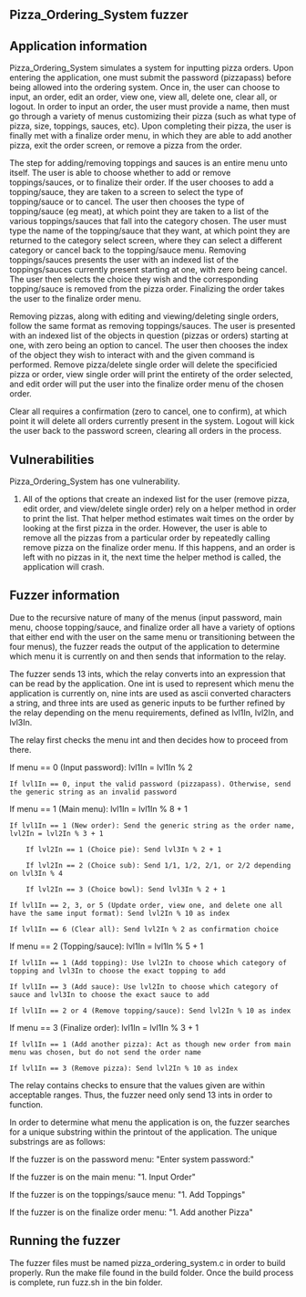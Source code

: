 ## Pizza_Ordering_System fuzzer

## Application information
Pizza_Ordering_System simulates a system for inputting pizza orders. Upon entering the application, one must submit the password (pizzapass) before being allowed into the ordering system. Once in, the user can choose to input, an order, edit an order, view one, view all, delete one, clear all, or logout. In order to input an order, the user must provide a name, then must go through a variety of menus customizing their pizza (such as what type of pizza, size, toppings, sauces, etc). Upon completing their pizza, the user is finally met with a finalize order menu, in which they are able to add another pizza, exit the order screen, or remove a pizza from the order.

The step for adding/removing toppings and sauces is an entire menu unto itself. The user is able to choose whether to add or remove toppings/sauces, or to finalize their order. If the user chooses to add a topping/sauce, they are taken to a screen to select the type of topping/sauce or to cancel. The user then chooses the type of topping/sauce (eg meat), at which point they are taken to a list of the various toppings/sauces that fall into the category chosen. The user must type the name of the topping/sauce that they want, at which point they are returned to the category select screen, where they can select a different category or cancel back to the topping/sauce menu. Removing toppings/sauces presents the user with an indexed list of the toppings/sauces currently present starting at one, with zero being cancel. The user then selects the choice they wish and the corresponding topping/sauce is removed from the pizza order. Finalizing the order takes the user to the finalize order menu.

Removing pizzas, along with editing and viewing/deleting single orders, follow the same format as removing toppings/sauces. The user is presented with an indexed list of the objects in question (pizzas or orders) starting at one, with zero being an option to cancel. The user then chooses the index of the object they wish to interact with and the given command is performed. Remove pizza/delete single order will delete the specificied pizza or order, view single order will print the entirety of the order selected, and edit order will put the user into the finalize order menu of the chosen order.

Clear all requires a confirmation (zero to cancel, one to confirm), at which point it will delete all orders currently present in the system. Logout will kick the user back to the password screen, clearing all orders in the process.

## Vulnerabilities
Pizza_Ordering_System has one vulnerability.
1. All of the options that create an indexed list for the user (remove pizza, edit order, and view/delete single order) rely on a helper method in order to print the list. That helper method estimates wait times on the order by looking at the first pizza in the order. However, the user is able to remove all the pizzas from a particular order by repeatedly calling remove pizza on the finalize order menu. If this happens, and an order is left with no pizzas in it, the next time the helper method is called, the application will crash.

## Fuzzer information
Due to the recursive nature of many of the menus (input password, main menu, choose topping/sauce, and finalize order all have a variety of options that either end with the user on the same menu or transitioning between the four menus), the fuzzer reads the output of the application to determine which menu it is currently on and then sends that information to the relay.

The fuzzer sends 13 ints, which the relay converts into an expression that can be read by the application. One int is used to represent which menu the application is currently on, nine ints are used as ascii converted characters a string, and three ints are used as generic inputs to be further refined by the relay depending on the menu requirements, defined as lvl1In, lvl2In, and lvl3In.

The relay first checks the menu int and then decides how to proceed from there.

If menu == 0 (Input password): lvl1In = lvl1In % 2

	If lvl1In == 0, input the valid password (pizzapass). Otherwise, send the generic string as an invalid password

If menu == 1 (Main menu): lvl1In = lvl1In % 8 + 1

	If lvl1In == 1 (New order): Send the generic string as the order name, lvl2In = lvl2In % 3 + 1

		If lvl2In == 1 (Choice pie): Send lvl3In % 2 + 1

		If lvl2In == 2 (Choice sub): Send 1/1, 1/2, 2/1, or 2/2 depending on lvl3In % 4

		If lvl2In == 3 (Choice bowl): Send lvl3In % 2 + 1

	If lvl1In == 2, 3, or 5 (Update order, view one, and delete one all have the same input format): Send lvl2In % 10 as index

	If lvl1In == 6 (Clear all): Send lvl2In % 2 as confirmation choice

If menu == 2 (Topping/sauce): lvl1In = lvl1In % 5 + 1

	If lvl1In == 1 (Add topping): Use lvl2In to choose which category of topping and lvl3In to choose the exact topping to add

	If lvl1In == 3 (Add sauce): Use lvl2In to choose which category of sauce and lvl3In to choose the exact sauce to add

	If lvl1In == 2 or 4 (Remove topping/sauce): Send lvl2In % 10 as index

If menu == 3 (Finalize order): lvl1In = lvl1In % 3 + 1

	If lvl1In == 1 (Add another pizza): Act as though new order from main menu was chosen, but do not send the order name

	If lvl1In == 3 (Remove pizza): Send lvl2In % 10 as index

The relay contains checks to ensure that the values given are within acceptable ranges. Thus, the fuzzer need only send 13 ints in order to function.

In order to determine what menu the application is on, the fuzzer searches for a unique substring within the printout of the application. The unique substrings are as follows:

If the fuzzer is on the password menu:		"Enter system password:"

If the fuzzer is on the main menu:		"1. Input Order"

If the fuzzer is on the toppings/sauce menu:	"1. Add Toppings"

If the fuzzer is on the finalize order menu:	"1. Add another Pizza"

## Running the fuzzer
The fuzzer files must be named pizza_ordering_system.c in order to build properly.
Run the make file found in the build folder.
Once the build process is complete, run fuzz.sh in the bin folder.
